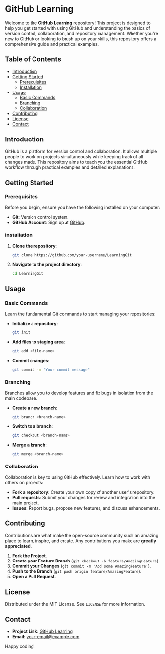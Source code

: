 # GitHub Learning

Welcome to the **GitHub Learning** repository! This project is designed to help you get started with using GitHub and understanding the basics of version control, collaboration, and repository management. Whether you're new to GitHub or looking to brush up on your skills, this repository offers a comprehensive guide and practical examples.

## Table of Contents

- [Introduction](#introduction)
- [Getting Started](#getting-started)
  - [Prerequisites](#prerequisites)
  - [Installation](#installation)
- [Usage](#usage)
  - [Basic Commands](#basic-commands)
  - [Branching](#branching)
  - [Collaboration](#collaboration)
- [Contributing](#contributing)
- [License](#license)
- [Contact](#contact)

## Introduction

GitHub is a platform for version control and collaboration. It allows multiple people to work on projects simultaneously while keeping track of all changes made. This repository aims to teach you the essential GitHub workflow through practical examples and detailed explanations.

## Getting Started

### Prerequisites

Before you begin, ensure you have the following installed on your computer:

- **Git**: Version control system.
- **GitHub Account**: Sign up at [GitHub](https://github.com).

### Installation

1. **Clone the repository**:
    ```sh
    git clone https://github.com/your-username/LearningGit
    ```
2. **Navigate to the project directory**:
    ```sh
    cd LearningGit
    ```

## Usage

### Basic Commands

Learn the fundamental Git commands to start managing your repositories:

- **Initialize a repository**:
    ```sh
    git init
    ```
- **Add files to staging area**:
    ```sh
    git add <file-name>
    ```
- **Commit changes**:
    ```sh
    git commit -m "Your commit message"
    ```

### Branching

Branches allow you to develop features and fix bugs in isolation from the main codebase.

- **Create a new branch**:
    ```sh
    git branch <branch-name>
    ```
- **Switch to a branch**:
    ```sh
    git checkout <branch-name>
    ```
- **Merge a branch**:
    ```sh
    git merge <branch-name>
    ```

### Collaboration

Collaboration is key to using GitHub effectively. Learn how to work with others on projects:

- **Fork a repository**: Create your own copy of another user's repository.
- **Pull requests**: Submit your changes for review and integration into the main project.
- **Issues**: Report bugs, propose new features, and discuss enhancements.

## Contributing

Contributions are what make the open-source community such an amazing place to learn, inspire, and create. Any contributions you make are **greatly appreciated**.

1. **Fork the Project**.
2. **Create your Feature Branch** (`git checkout -b feature/AmazingFeature`).
3. **Commit your Changes** (`git commit -m 'Add some AmazingFeature'`).
4. **Push to the Branch** (`git push origin feature/AmazingFeature`).
5. **Open a Pull Request**.

## License

Distributed under the MIT License. See `LICENSE` for more information.

## Contact

- **Project Link**: [GitHub Learning](https://github.com/your-username/LearningGit)
- **Email**: your-email@example.com

Happy coding!